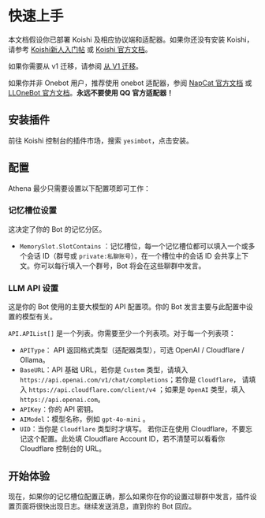 
# 快速上手

本文档假设你已部署 Koishi 及相应协议端和适配器。如果你还没有安装 Koishi，请参考 [Koishi新人入门帖](https://forum.koishi.xyz/t/topic/556) 或 [Koishi 官方文档](https://koishi.chat/zh-CN/)。

如果你需要从 v1 迁移，请参阅 [从 V1 迁移](/user-guide/migrate-from-v1)。

如果你并非 Onebot 用户，推荐使用 onebot 适配器，参阅 [NapCat 官方文档](https://napneko.pages.dev/) 或 [LLOneBot 官方文档](https://llonebot.github.io/zh-CN/)。**永远不要使用 QQ 官方适配器！**

## 安装插件

前往 Koishi 控制台的插件市场，搜索 `yesimbot`，点击安装。

## 配置

Athena 最少只需要设置以下配置项即可工作：

### 记忆槽位设置

这决定了你的 Bot 的记忆分区。

- `MemorySlot.SlotContains` ：记忆槽位，每一个记忆槽位都可以填入一个或多个会话 ID（群号或 `private:私聊账号`），在一个槽位中的会话 ID 会共享上下文。你可以每行填入一个群号，Bot 将会在这些聊群中发言。

### LLM API 设置

这是你的 Bot 使用的主要大模型的 API 配置项。你的 Bot 发言主要与此配置中设置的模型有关。

`API.APIList[]` 是一个列表。你需要至少一个列表项。对于每一个列表项：

- `APIType`： API 返回格式类型（适配器类型），可选 OpenAI / Cloudflare / Ollama。
- `BaseURL`：API 基础 URL，若你是 `Custom` 类型，请填入 `https://api.openai.com/v1/chat/completions`；若你是 `Cloudflare`， 请填入 `https://api.cloudflare.com/client/v4` ；如果是 `OpenAI` 类型，填入 `https://api.openai.com`。
- `APIKey`：你的 API 密钥。
- `AIModel`：模型名称，例如 `gpt-4o-mini`          。
- `UID`：当你是 `Cloudflare` 类型时才填写。 若你正在使用 Cloudflare，不要忘记这个配置。此处填 Cloudflare Account ID，若不清楚可以看看你 Cloudflare 控制台的 URL。

## 开始体验

现在，如果你的记忆槽位配置正确，那么如果你在你的设置过聊群中发言，插件设置页面将很快出现日志。继续发送消息，直到你的 Bot 回应。



<!--stackedit_data:
eyJoaXN0b3J5IjpbLTEwNTQ2Mzg4NjZdfQ==
-->